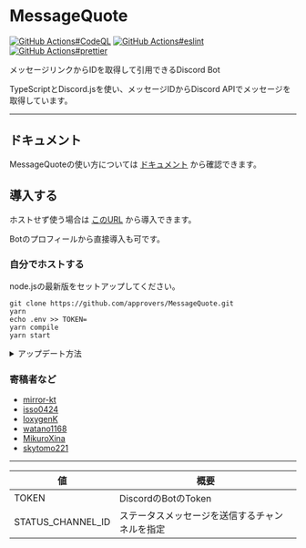 # MessageQuote

[![GitHub Actions#CodeQL](https://github.com/approvers/MessageQuote/actions/workflows/codeql-analysis.yml/badge.svg)](https://github.com/approvers/MessageQuote/actions/workflows/codeql-analysis.yml)
[![GitHub Actions#eslint](https://github.com/approvers/MessageQuote/actions/workflows/eslint.yml/badge.svg)](https://github.com/approvers/MessageQuote/actions/workflows/eslint.yml)
[![GitHub Actions#prettier](https://github.com/approvers/MessageQuote/actions/workflows/prettier.yml/badge.svg)](https://github.com/approvers/MessageQuote/actions/workflows/prettier.yml)

メッセージリンクからIDを取得して引用できるDiscord Bot

TypeScriptとDiscord.jsを使い、メッセージIDからDiscord APIでメッセージを取得しています。

----

## ドキュメント

MessageQuoteの使い方については [ドキュメント](https://m2q.notion.site/11ce627092084d579f71c4a14cb927fb) から確認できます。

## 導入する

ホストせず使う場合は [このURL](https://discord.com/api/oauth2/authorize?client_id=889343802433757185&permissions=274877914112&scope=bot%20applications.commands) から導入できます。

Botのプロフィールから直接導入も可です。

### 自分でホストする

node.jsの最新版をセットアップしてください。

```
git clone https://github.com/approvers/MessageQuote.git
yarn
echo .env >> TOKEN=
yarn compile
yarn start
```

<details>
<summary>アップデート方法</summary>

[Releases](https://github.com/approvers/MessageQuote/releases) が更新されたらアップデートを行うことを推奨します。

```
git pull
yarn
yarn compile
yarn start
```

</details>

### 寄稿者など
- [mirror-kt](https://github.com/mirror-kt)
- [isso0424](https://github.com/isso0424)
- [loxygenK](https://github.com/loxygenK)
- [watano1168](https://github.com/watano1168)
- [MikuroXina](https://github.com/MikuroXina)
- [skytomo221](https://github.com/skytomo221)

----

| 値                 | 概要                      |
|-------------------|-------------------------|
| TOKEN             | DiscordのBotのToken       |
| STATUS_CHANNEL_ID | ステータスメッセージを送信するチャンネルを指定 |
